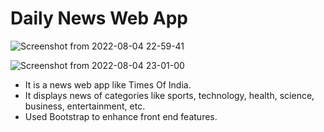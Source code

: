 # Daily News Web App

![Screenshot from 2022-08-04 22-59-41](https://user-images.githubusercontent.com/73170886/182913909-805c9c2a-840a-4393-8b51-ccd58e9ba13d.png)

![Screenshot from 2022-08-04 23-01-00](https://user-images.githubusercontent.com/73170886/182914096-98b24207-79aa-46af-8c60-76ea96f674b2.png)

- It is a news web app like Times Of India. 
- It displays news of categories like sports, technology, health, science, business, entertainment, etc.
- Used Bootstrap to enhance front end features.


